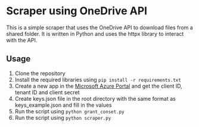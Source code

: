 # Scraper using OneDrive API

This is a simple scraper that uses the OneDrive API to download files from a shared folder. It is written in Python and uses the httpx library to interact with the API.

## Usage
1. Clone the repository
2. Install the required libraries using `pip install -r requirements.txt`
3. Create a new app in the [Microsoft Azure Portal](https://portal.azure.com/) and get the client ID, tenant ID and client secret
4. Create keys.json file in the root directory with the same format as keys_example.json and fill in the values
5. Run the script using `python grant_conset.py`
6. Run the script using `python scraper.py`